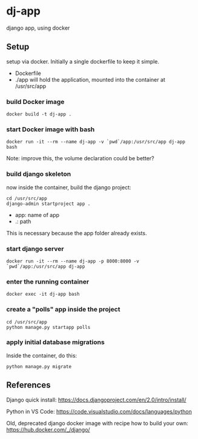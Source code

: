# dj-app

django app, using docker

## Setup

setup via docker. Initially a single dockerfile to keep it simple.

- Dockerfile
- ./app will hold the application, mounted into the container at /usr/src/app


### build Docker image

```
docker build -t dj-app .
```

### start Docker image with bash 

```
docker run -it --rm --name dj-app -v `pwd`/app:/usr/src/app dj-app bash
```

Note: improve this, the volume declaration could be better?

### build django skeleton

now inside the container, build the django project: 

```
cd /usr/src/app
django-admin startproject app .
```

- app: name of app
- .: path

This is necessary because the app folder already exists.

### start django server

```
docker run -it --rm --name dj-app -p 8000:8000 -v `pwd`/app:/usr/src/app dj-app 
```

### enter the running container

```
docker exec -it dj-app bash
```

### create a "polls" app inside the project

```
cd /usr/src/app
python manage.py startapp polls
```

### apply initial database migrations

Inside the container, do this: 

```
python manage.py migrate
```



## References

Django quick install: https://docs.djangoproject.com/en/2.0/intro/install/

Python in VS Code: https://code.visualstudio.com/docs/languages/python

Old, deprecated django docker image with recipe how to build your own: https://hub.docker.com/_/django/
